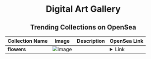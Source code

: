 <div align="center">

# Digital Art Gallery

## Trending Collections on OpenSea

| Collection Name                       | Image                                                                                     | Description                       | OpenSea Link                                                                                          |
|---------------------------------------|-------------------------------------------------------------------------------------------|-----------------------------------|--------------------------------------------------------------------------------------------------------|
| **flowers** | ![Image](https://i.seadn.io/s/raw/files/667b47c5b0f325f518c2328d81a0618d.jpg?w=500&auto=format?w=200&auto=format) |  | <details><summary>Link</summary>[flowers](https://opensea.io/collection/flowers-1239)</details> |

</div>